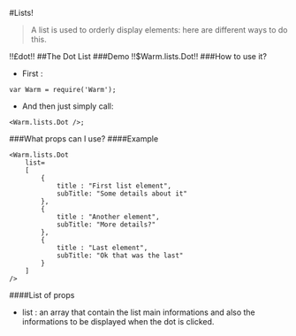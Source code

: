 #Lists!
> A list is used to orderly display elements: here are different ways to do this.


!!£dot!!
##The Dot List
###Demo
!!$Warm.lists.Dot!!
###How to use it?
- First :
```
var Warm = require('Warm');
```

- And then just simply call:
```
<Warm.lists.Dot />;
```

###What props can I use?
####Example
```
<Warm.lists.Dot
	list=
    [
        {
            title : "First list element",
            subTitle: "Some details about it"
        },
        {
            title : "Another element",
            subTitle: "More details?"
        },
        {
            title : "Last element",
            subTitle: "Ok that was the last"
        }
    ]
/>
```
####List of props
- list : an array that contain the list main informations and also the informations to be displayed when the dot is clicked.
